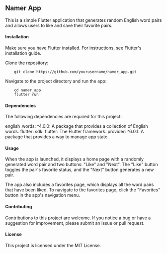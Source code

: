 ## Namer App
This is a simple Flutter application that generates random English word pairs and allows users to like and save their favorite pairs.

#### Installation
Make sure you have Flutter installed. For instructions, see Flutter's installation guide.

Clone the repository:

```
    git clone https://github.com/yourusername/namer_app.git
```

Navigate to the project directory and run the app:

```
    cd namer_app
    flutter run
```

#### Dependencies
The following dependencies are required for this project:

english_words: ^4.0.0: A package that provides a collection of English words.
flutter: sdk: flutter: The Flutter framework.
provider: ^6.0.1: A package that provides a way to manage app state.

#### Usage
When the app is launched, it displays a home page with a randomly generated word pair and two buttons: "Like" and "Next". The "Like" button toggles the pair's favorite status, and the "Next" button generates a new pair.

The app also includes a favorites page, which displays all the word pairs that have been liked. To navigate to the favorites page, click the "Favorites" button in the app's navigation menu.

#### Contributing
Contributions to this project are welcome. If you notice a bug or have a suggestion for improvement, please submit an issue or pull request.

#### License
This project is licensed under the MIT License.